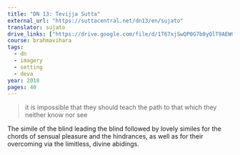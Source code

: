 ```yaml
---
title: "DN 13: Tevijja Sutta"
external_url: "https://suttacentral.net/dn13/en/sujato"
translator: sujato
drive_links: ["https://drive.google.com/file/d/1T67xjSwQP0G7b0yQlT9AEWCHLGxwXNut/view?usp=drivesdk"]
course: brahmavihara
tags:
  - dn
  - imagery
  - setting
  - deva
year: 2018
pages: 40
---
```


> it is impossible that they should teach the path to that which they neither know nor see

The simile of the blind leading the blind followed by lovely similes for the chords of sensual pleasure and the hindrances, as well as for their overcoming via the limitless, divine abidings.
